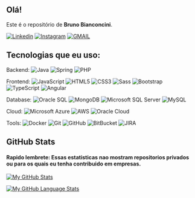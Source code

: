 ## Olá! 

Este é o repositório de **Bruno Bianconcini**. 
 
[![Linkedin](https://img.shields.io/badge/LinkedIn-0077B5?style=flat-square&logo=linkedin&logoColor=white)](https://www.linkedin.com/in/brunobianconcini)
[![Instagram](https://img.shields.io/badge/Instagram-E4405F?style=flat-square&logo=instagram&logoColor=white)](https://instagram.com/brunobianconcini)
[![GMAIL](https://img.shields.io/badge/Gmail-D14836?style=flat-square&logo=gmail&logoColor=white)](mailto:samrox2006@gmail.com)

## Tecnologias que eu uso:

Backend: 
![Java](https://img.shields.io/badge/-Java-007396?style=flat-square&logo=java)
![Spring](https://img.shields.io/badge/-Spring-6DB33F?style=flat-square&logo=spring&logoColor=white)
![PHP](https://img.shields.io/badge/PHP-777BB4?style=flat-square&logo=php&logoColor=white)

Frontend:
![JavaScript](https://img.shields.io/badge/-JavaScript-black?style=flat-square&logo=javascript)
![HTML5](https://img.shields.io/badge/-HTML5-E34F26?style=flat-square&logo=html5&logoColor=white)
![CSS3](https://img.shields.io/badge/-CSS3-1572B6?style=flat-square&logo=css3)
![Sass](https://img.shields.io/badge/-Sass-CC6699?style=flat-square&logo=sass&logoColor=white)
![Bootstrap](https://img.shields.io/badge/-Bootstrap-563D7C?style=flat-square&logo=bootstrap)
![TypeScript](https://img.shields.io/badge/-TypeScript-007ACC?style=flat-square&logo=typescript&logoColor=white)
![Angular](https://img.shields.io/badge/-Angular-DD0031?style=flat-square&logo=angular)

Database:
![Oracle SQL](https://img.shields.io/badge/-Oracle-CC2927?style=flat-square&logo=oracle&logoColor=white)
![MongoDB](https://img.shields.io/badge/-MongoDB-black?style=flat-square&logo=mongodb)
![Microsoft SQL Server](https://img.shields.io/badge/-Microsoft%20SQL%20Server-CC2927?style=flat-square&logo=microsoft-sql-server&logoColor=white)
![MySQL](https://img.shields.io/badge/-MySQL-4479A1?style=flat-square&logo=mysql&logoColor=white)

Cloud:
![Microsoft Azure](https://img.shields.io/badge/Microsoft%20Azure-0089D6?style=flat-square&logo=microsoft-azure&logoColor=white)
![AWS](https://img.shields.io/badge/Amazon_AWS-232F3E?style=flat-square&logo=amazon-aws&logoColor=white)
![Oracle Cloud](https://img.shields.io/badge/Oracle%20Cloud-F80000?style=flat-square&logo=oracle&logoColor=white)

Tools:
![Docker](https://img.shields.io/badge/-Docker-2496ED?style=flat-square&logo=docker&logoColor=white)
![Git](https://img.shields.io/badge/-Git-black?style=flat-square&logo=git)
![GitHub](https://img.shields.io/badge/-GitHub-181717?style=flat-square&logo=github)
![BitBucket](https://img.shields.io/badge/-BitBucket-darkblue?style=flat-square&logo=bitbucket)
![JIRA](https://img.shields.io/badge/-JIRA-0052CC?style=flat-square&logo=jira)

## GitHub Stats
#### Rapido lembrete: Essas estatisticas nao mostram repositorios privados ou para os quais eu tenha contribuido em empresas.
[![My GitHub Stats](https://github-readme-stats.vercel.app/api/?username=samrox2006-debug&count_private=true&theme=tokyonight&showicons=true)]()

[![My GitHub Language Stats](https://github-readme-stats.vercel.app/api/top-langs/?username=samrox2006-debug&langs_count=5&theme=tokyonight)]()
